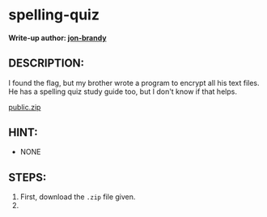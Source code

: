 # spelling-quiz
#### Write-up author: [jon-brandy](https://github.com/jon-brandy)
## DESCRIPTION:
I found the flag, but my brother wrote a program to encrypt all his text files. 
He has a spelling quiz study guide too, but I don't know if that helps.

[public.zip]()

## HINT:
- NONE
## STEPS:
1. First, download the `.zip` file given.
2. 
